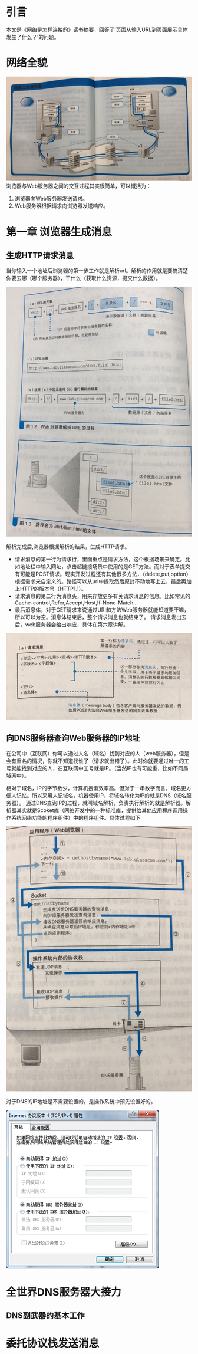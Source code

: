 # 引言
本文是《网络是怎样连接的》读书摘要，回答了‘页面从输入URL到页面展示具体发生了什么？’的问题。
# 网络全貌
![网络全貌](./assets/网络全貌.jpg)
浏览器与Web服务器之间的交互过程其实很简单，可以概括为：
1. 浏览器向Web服务器发送请求。
2. Web服务器根据请求向浏览器发送响应。
# 第一章 浏览器生成消息
## 生成HTTP请求消息
当你输入一个地址后浏览器的第一步工作就是解析url。解析的作用就是要搞清楚你要去哪（哪个服务器），干什么（获取什么资源，提交什么数据）。

![URL解析](./assets/url解析.png)

解析完成后,浏览器根据解析的结果，生成HTTP请求。
* 请求消息的第一行为请求行，里面重点是请求方法，这个根据场景来确定。比如地址栏中输入网址，点击超链接场景中使用的是GET方法。而对于表单提交有可能是POST请求。现实开发过程还有其他很多方法，（delete,put,option）根据需求来自定义的。路径可以从url中提取然后原封不动地写上去，最后再加上HTTP的版本号（HTTP1.1）。
* 请求消息的第二行为消息头，用来存放更多有关请求消息的信息。比如常见的Cache-control,Refer,Accept,Host,If-None-Match...
* 最后消息体，对于GET请求来说通过URI和方法Web服务器就能知道要干嘛，所以可以为空。消息体结束后，整个请求消息也就结束了。
请求消息发出去后，web服务器会给出响应，具体在第六章讲解。

![URL解析](./assets/请求消息.png)

## 向DNS服务器查询Web服务器的IP地址
在公司中（互联网）你可以通过人名（域名）找到对应的人（web服务器），但是会有重名的情况，你就不知道找谁了（请求就出错了）。此时你就要通过唯一的工号就能找到对应的人，在互联网中工号就是IP。（当然IP也有可能重，比如不同局域网中）。

相对于域名，IP的字节数少，计算机搜索效率高。但对于一串数字而言，域名更方便人记忆。所以采用人记域名，机器使用IP，将域名转化为IP的就是DNS（域名服务器）。
通过DNS查询IP的过程，就叫域名解析，负责执行解析的就是解析器。解析器其实就是Scoket库（网络开发中的一种标准库，提供给其他应用程序调用操作系统网络功能的程序组件）中的程序组件。具体过程如下

![scoket](./assets/scoket.png)

对于DNS的IP地址是不需要设置的。是操作系统中预先设置好的。

![DNS](./assets/DNS.jpg)

# 全世界DNS服务器大接力
## DNS副武器的基本工作

# 委托协议栈发送消息